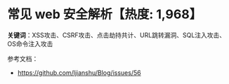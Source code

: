 # 常见 web 安全解析【热度: 1,968】

**关键词**：XSS攻击、CSRF攻击、点击劫持共计、URL跳转漏洞、SQL注入攻击、OS命令注入攻击

参考文档：
- https://github.com/ljianshu/Blog/issues/56